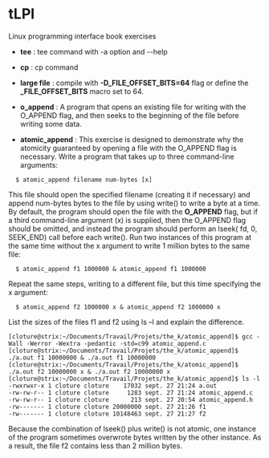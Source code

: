 # tLPI

Linux programming interface book exercises
- **tee** : tee command with -a option and --help


- **cp** : cp command


- **large file** : compile with **-D_FILE_OFFSET_BITS=64** flag or define the **_FILE_OFFSET_BITS** macro set to 64.


- **o_append** : A  program that  opens  an existing file  for writing  with the O_APPEND flag, and
  then  seeks  to  the  beginning  of  the  file  before  writing  some  data.


- **atomic_append** : This exercise is designed to demonstrate why the atomicity guaranteed by opening
  a  file  with  the  O_APPEND  flag  is  necessary.  Write  a  program  that  takes  up  to  three
  command-line arguments:
```
  $ atomic_append filename num-bytes [x]
  ```
  This  file  should  open  the  specified  filename  (creating  it  if  necessary)  and  append
  num-bytes  bytes  to  the  file  by using  write() to write  a byte  at a time. By default, the
  program  should  open  the  file  with  the  **O_APPEND**  flag,  but  if  a  third  command-line
  argument (x) is supplied, then the O_APPEND flag should be omitted, and instead the
  program  should  perform  an  lseek( fd,  0,  SEEK_END)  call  before  each  write().  Run
  two  instances  of  this  program  at  the  same  time  without  the  x  argument  to  write
  1 million bytes to the same file:
```
  $ atomic_append f1 1000000 & atomic_append f1 1000000
  ```
  Repeat  the  same  steps,  writing  to  a  different  file,  but  this  time  specifying  the  x
  argument:
```
  $ atomic_append f2 1000000 x & atomic_append f2 1000000 x
  ```

  List the sizes of the files f1 and f2 using ls –l and explain the difference.

```shell
[cloture@strix:~/Documents/Travail/Projets/the_k/atomic_append]$ gcc -Wall -Werror -Wextra -pedantic -std=c99 atomic_append.c
[cloture@strix:~/Documents/Travail/Projets/the_k/atomic_append]$ ./a.out f1 10000000 & ./a.out f1 10000000
[cloture@strix:~/Documents/Travail/Projets/the_k/atomic_append]$ ./a.out f2 10000000 x & ./a.out f2 10000000 x
[cloture@strix:~/Documents/Travail/Projets/the_k/atomic_append]$ ls -l
-rwxrwxr-x 1 cloture cloture    17032 sept. 27 21:24 a.out
-rw-rw-r-- 1 cloture cloture     1283 sept. 27 21:24 atomic_append.c
-rw-rw-r-- 1 cloture cloture      213 sept. 27 20:54 atomic_append.h
-rw------- 1 cloture cloture 20000000 sept. 27 21:26 f1
-rw------- 1 cloture cloture 10148463 sept. 27 21:27 f2
```

Because  the  combination  of  lseek()  plus  write()  is  not  atomic,  one  instance  of  the
program sometimes overwrote bytes written by the other instance. As a result, the file
f2 contains less than 2 million bytes.
